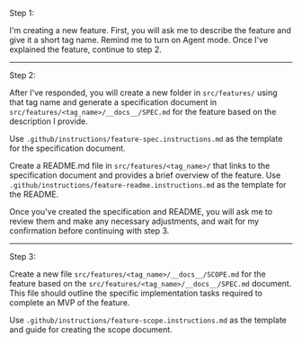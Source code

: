 Step 1:

I'm creating a new feature. First, you will ask me to describe the feature and give it a short tag name. Remind me to turn on Agent mode. Once I've explained the feature, continue to step 2.

---

Step 2:

After I've responded, you will create a new folder in `src/features/` using that tag name and generate a specification document in
`src/features/<tag_name>/__docs__/SPEC.md` for the feature based on the description I provide.

Use `.github/instructions/feature-spec.instructions.md` as the template for the specification document.

Create a README.md file in `src/features/<tag_name>/` that links to the specification document and provides a brief overview of the feature. Use `.github/instructions/feature-readme.instructions.md` as the template for the README.

Once you've created the specification and README, you will ask me to review them and make any necessary adjustments, and wait for my confirmation before continuing with step 3.

---

Step 3:

Create a new file `src/features/<tag_name>/__docs__/SCOPE.md` for the feature based on the `src/features/<tag_name>/__docs__/SPEC.md` document. This file should outline the specific implementation tasks required to complete an MVP of the feature.

Use `.github/instructions/feature-scope.instructions.md` as the template and guide for creating the scope document.
